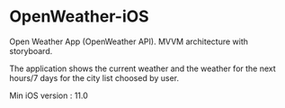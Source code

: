 # OpenWeather-iOS

Open Weather App (OpenWeather API). MVVM architecture with storyboard.

The application shows the current weather and the weather for the next hours/7 days for the city list choosed by user.

Min iOS version : 11.0

